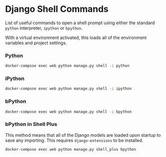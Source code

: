 # Django Shell Commands

List of useful commands to open a shell prompt using either the standard `python` interpreter, `ipython` or `bpython`.

With a virtual environment activated, this loads all of the environment variables and project settings.

### Python

```sh
docker-compose exec web python manage.py shell -i python
```

### iPython

```sh
docker-compose exec web python manage.py shell -i ipython
```

### bPython

```sh
docker-compose exec web python manage.py shell -i bpython
```

### bPython in Shell Plus

This method means that all of the Django models are loaded upon startup to save any importing. This requires `django-extensions` to be installed.

```sh
docker-compose exec web python manage.py shell_plus bpython
```
